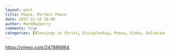 ```yaml
---
layout: post
title: Peace, Perfect Peace
date: 2017-12-10 18:00
author: MarkMayberry
comments: true
categories: [Blessings in Christ, Discipleship, Peace, Video, Salvation]
---
```

https://vimeo.com/247896864
